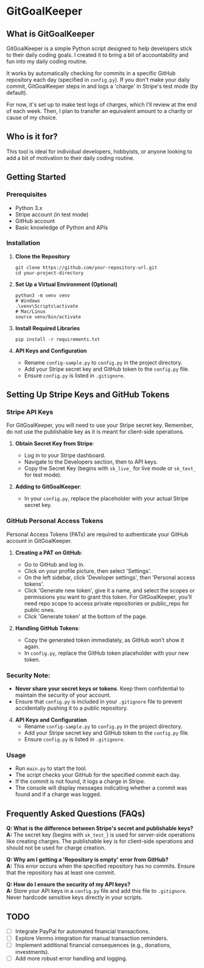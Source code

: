 # GitGoalKeeper

## What is GitGoalKeeper
GitGoalKeeper is a simple Python script designed to help developers stick to their daily coding goals. I created it to bring a bit of accountability and fun into my daily coding routine.

It works by automatically checking for commits in a specific GitHub repository each day (specified in `config.py`). If you don't make your daily commit, GitGoalKeeper steps in and logs a 'charge' in Stripe's test mode (by default).

For now, it's set up to make test logs of charges, which I'll review at the end of each week. Then, I plan to transfer an equivalent amount to a charity or cause of my choice.

## Who is it for?
This tool is ideal for individual developers, hobbyists, or anyone looking to add a bit of motivation to their daily coding routine.

## Getting Started

### Prerequisites
- Python 3.x
- Stripe account (in test mode)
- GitHub account
- Basic knowledge of Python and APIs

### Installation
1. **Clone the Repository**
   ```
   git clone https://github.com/your-repository-url.git
   cd your-project-directory
   ```

2. **Set Up a Virtual Environment (Optional)**
   ```
   python3 -m venv venv
   # Windows
   .\venv\Scripts\activate
   # Mac/Linux
   source venv/bin/activate
   ```

3. **Install Required Libraries**
   ```
   pip install -r requirements.txt
   ```

4. **API Keys and Configuration**
   - Rename `config-sample.py` to `config.py` in the project directory.
   - Add your Stripe secret key and GitHub token to the `config.py` file.
   - Ensure `config.py` is listed in `.gitignore`.

## Setting Up Stripe Keys and GitHub Tokens

### Stripe API Keys
For GitGoalKeeper, you will need to use your Stripe secret key. Remember, do not use the publishable key as it is meant for client-side operations.

1. **Obtain Secret Key from Stripe**:
   - Log in to your Stripe dashboard.
   - Navigate to the Developers section, then to API keys.
   - Copy the Secret Key (begins with `sk_live_` for live mode or `sk_test_` for test mode).

2. **Adding to GitGoalKeeper**:
   - In your `config.py`, replace the placeholder with your actual Stripe secret key.

### GitHub Personal Access Tokens
Personal Access Tokens (PATs) are required to authenticate your GitHub account in GitGoalKeeper.

1. **Creating a PAT on GitHub**:
   - Go to GitHub and log in.
   - Click on your profile picture, then select 'Settings'.
   - On the left sidebar, click 'Developer settings', then 'Personal access tokens'.
   - Click 'Generate new token', give it a name, and select the scopes or permissions you want to grant this token. For GitGoalKeeper, you'll need repo scope to access private repositories or public_repo for public ones.
   - Click 'Generate token' at the bottom of the page.

2. **Handling GitHub Tokens**:
   - Copy the generated token immediately, as GitHub won’t show it again.
   - In `config.py`, replace the GitHub token placeholder with your new token.

### Security Note:
- **Never share your secret keys or tokens**. Keep them confidential to maintain the security of your account.
- Ensure that `config.py` is included in your `.gitignore` file to prevent accidentally pushing it to a public repository.

4. **API Keys and Configuration**
   - Rename `config-sample.py` to `config.py` in the project directory.
   - Add your Stripe secret key and GitHub token to the `config.py` file.
   - Ensure `config.py` is listed in `.gitignore`.

### Usage
- Run `main.py` to start the tool.
- The script checks your GitHub for the specified commit each day.
- If the commit is not found, it logs a charge in Stripe.
- The console will display messages indicating whether a commit was found and if a charge was logged.

## Frequently Asked Questions (FAQs)

**Q: What is the difference between Stripe's secret and publishable keys?**  
**A:** The secret key (begins with `sk_test_`) is used for server-side operations like creating charges. The publishable key is for client-side operations and should not be used for charge creation.

**Q: Why am I getting a 'Repository is empty' error from GitHub?**  
**A:** This error occurs when the specified repository has no commits. Ensure that the repository has at least one commit.

**Q: How do I ensure the security of my API keys?**  
**A:** Store your API keys in a `config.py` file and add this file to `.gitignore`. Never hardcode sensitive keys directly in your scripts.

## TODO

- [ ] Integrate PayPal for automated financial transactions.
- [ ] Explore Venmo integration for manual transaction reminders.
- [ ] Implement additional financial consequences (e.g., donations, investments).
- [ ] Add more robust error handling and logging.